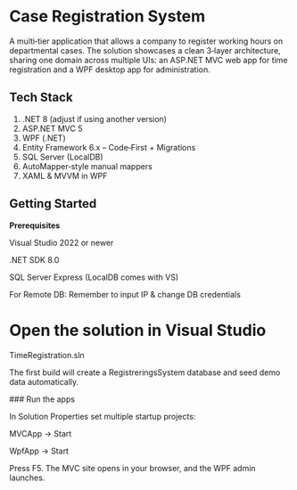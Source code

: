 <h1>Case Registration System</h1>
A multi‑tier application that allows a company to register working hours on departmental cases. The solution showcases a clean 3‑layer architecture, sharing one domain across multiple UIs: an ASP.NET MVC web app for time registration and a WPF desktop app for administration.



<h2>Tech Stack</h2>
<ol>
<li>.NET 8 (adjust if using another version)</li>

<li>ASP.NET MVC 5</li>

<li>WPF (.NET)</li>

<li>Entity Framework 6.x – Code‑First + Migrations</li>

<li>SQL Server (LocalDB)</li>

<li>AutoMapper‑style manual mappers</li>

<li>XAML & MVVM in WPF</li>
</ol>

<h2>Getting Started</h2>

<strong>Prerequisites</strong>

Visual Studio 2022 or newer

.NET SDK 8.0

SQL Server Express (LocalDB comes with VS)

For Remote DB: Remember to input IP & change DB credentials

# Open the solution in Visual Studio
TimeRegistration.sln

The first build will create a RegistreringsSystem database and seed demo data automatically.

### Run the apps

In Solution Properties set multiple startup projects:

MVCApp → Start

WpfApp → Start

Press F5. The MVC site opens in your browser, and the WPF admin launches.
